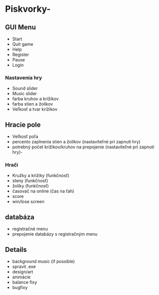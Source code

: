 # Piskvorky-
## GUI Menu
- Start
- Quit game
- Help
- Register
- Pause
- Login
### Nastavenia hry
- Sound slider
- Music slider
- farba kruhov a krížikov
- farba stien a žolíkov
- Veľkosť a tvar krížikov
## Hracie pole
- Veľkosť poľa
- percento zaplnenia stien a žolíkov 
 (nastaviteľné pri zapnutí hry)
- potrebný počet krížikov/kruhov na prepojenie
 (nastaviteľné pri zapnutí hry)- 
### Hrači
- Kružky a krížiky
 (funkčnosť)
- steny
 (funkčnosť)
- žolíky
 (funkčnosť)
- časovač na online
 (čas na ťah)
- score
- win/lose screen
## databáza
- registračné menu
- prepojenie databázy s registračným menu
## Details
- background music (if possible)
- spravit .exe
- design/art
- animácie
- balance fixy
- bugfixy

